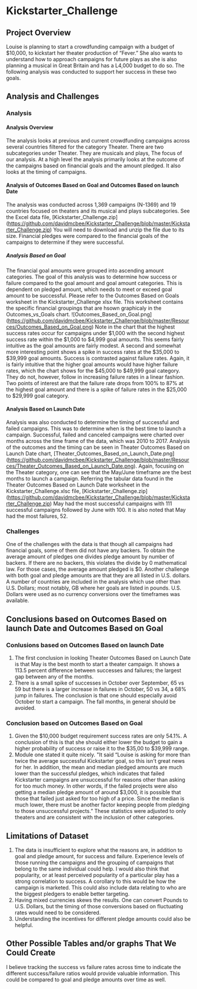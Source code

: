# Kickstarter_Challenge
## Project Overview
Louise is planning to start a crowdfunding campaign with a budget of $10,000, to kickstart her theater production of “Fever.” She also wants to understand how to approach campaigns for future plays as she is also planning a musical in Great Britain and has a L4,000 budget to do so. The following analysis was conducted to support her success in these two goals.
## Analysis and Challenges
### Analysis
#### Analysis Overview
The analysis looks at previous and current crowdfunding campaigns across several countries filtered for the category Theater. There are two subcategories under Theater. They are musicals and plays, The focus of our analysis. At a high level the analysis primarily looks at the outcome of the campaigns based on financial goals and the amount pledged. It also looks at the timing of campaigns.
#### Analysis of Outcomes Based on Goal and Outcomes Based on launch Date
The analysis was conducted across 1,369 campaigns (N-1369) and 19 countries focused on theaters and its musical and plays subcategories. See the Excel data file, [Kickstarter_Challenge.zip] (https://github.com/davidmcbee/Kickstarter_Challenge/blob/master/Kickstarter_Challenge.zip) You will need to download and unzip the file due to its size. Financial pledges were compared to the financial goals of the campaigns to determine if they were successful.
##### Analysis Based on Goal
The financial goal amounts were grouped into ascending amount categories. The goal of this analysis was to determine how success or failure compared to the goal amount and goal amount categories. This is dependent on pledged amount, which needs to meet or exceed goal amount to be successful. Please refer to the Outcomes Based on Goals worksheet in the Kickstarter_Challenge xlsx file. This worksheet contains the specific financial groupings that are hsown graphicaly in the Outcomes_vs_Goals chart. ![Outcomes_Based_on_Goal.png] (https://github.com/davidmcbee/Kickstarter_Challenge/blob/master/Resources/Outcomes_Based_on_Goal.png) Note in the chart that the highest success rates occur for campaigns under $1,000 with the second highest success rate within the $1,000 to $4,999 goal amounts. This seems fairly intuitive as the goal amounts are fairly modest. A second and somewhat more interesting point shows a spike in success rates at the $35,000 to $39,999 goal amounts. Success is contrasted against failure rates. Again, it is fairly intuitive that the higher goal amounts would have higher failure rates, which the chart shows for the $45,000 to $49,999 goal category. They do not, however, follow in increasing failure rates in a linear fashion. Two points of interest are that the failure rate drops from 100% to 87% at the highest goal amount and there is a spike of failure rates in the $25,000 to $29,999 goal category.
#### Analysis Based on Launch Date
Analysis was also conducted to determine the timing of successful and failed campaigns. This was to determine when is the best time to launch a campaign. Successful, failed and canceled campaigns were charted over months across the time frame of the data, which was 2010 to 2017. Analysis of the outcomes and the timing can be seen in Theater Outcomes Based on Launch Date chart, [Theater_Outcomes_Based_on_Launch_Date.png] (https://github.com/davidmcbee/Kickstarter_Challenge/blob/master/Resources/Theater_Outcomes_Based_on_Launch_Date.png). Again, focusing on the Theater category, one can see that the May/June timeframe are the best months to launch a campaign. Referring the tabular data found in the Theater Outcomes Based on Launch Date worksheet in the Kickstarter_Challenge.xlsc file, [Kickstarter_Challenge.zip] (https://github.com/davidmcbee/Kickstarter_Challenge/blob/master/Kickstarter_Challenge.zip) May had the most successful campaigns with 111 successful campaigns followed by June with 100. It is also noted that May had the most failures, 52.
### Challenges
One of the challenges with the data is that though all campaigns had financial goals, some of them did not have any backers. To obtain the average amount of pledges one divides pledge amount by number of backers. If there are no backers, this violates the divide by 0 mathematical law. For those cases, the average amount pledged is $0.
Another challenge with both goal and pledge amounts are that they are all listed in U.S. dollars. A number of countries are included in the analysis which use other than U.S. Dollars; most notably, GB where her goals are listed in pounds. U.S. Dollars were used as no currency conversions over the timeframes was available.
## Conclusions based on Outcomes Based on launch Date and Outcomes Based on Goal 
### Conlusions based on Outcomes Based on launch Date
1. The first conclusion in looking Theater Outcomes Based on Launch Date is that May is the best month to start a theater campaign. It shows a 113.5 percent difference between successes and failures; the largest gap between any of the months.
2. There is a small spike of successes in October over September, 65 vs 59 but there is a larger increase in failures in October, 50 vs 34, a 68% jump in failures. The conclusion is that one should especially avoid October to start a campaign. The fall months, in general should be avoided.
### Conclusion based on Outcomes Based on Goal
1. Given the $10,000 budget requirement success rates are only 54.1%. A conclusion of this is that she should either lower the budget to gain a higher probability of success or raise it to the $35,00 to $39,999 range.
2. Module one stated it quite nicely. "It said “Louise is asking for more than twice the average successful Kickstarter goal, so this isn't great news for her. In addition, the mean and median pledged amounts are much lower than the successful pledges, which indicates that failed Kickstarter campaigns are unsuccessful for reasons other than asking for too much money. In other words, if the failed projects were also getting a median pledge amount of around $3,000, it is possible that those that failed just asked for too high of a price. Since the median is much lower, there must be another factor keeping people from pledging to those unsuccessful projects.” These statistics were adjusted to only theaters and are consistent with the inclusion of other categories.
## Limitations of Dataset
1. The data is insufficient to explore what the reasons are, in addition to goal and pledge amount, for success and failure. Experience levels of those running the campaigns and the grouping of campaigns that belong to the same individual could help. I would also think that popularity, or at least perceived popularity of a particular play has a strong correlation to success. A corollary to this would be how the campaign is marketed. This could also include data relating to who are the biggest pledgers to enable better targeting. 
2. Having mixed currencies skews the results. One can convert Pounds to U.S. Dollars, but the timing of those conversions based on fluctuating rates would need to be considered.
3. Understanding the incentives for different pledge amounts could also be helpful.
## Other Possible Tables and/or graphs That We Could Create
I believe tracking the success vs failure rates across time to indicate the different success/failure ratios would provide valuable information. This could be compared to goal and pledge amounts over time as well.
